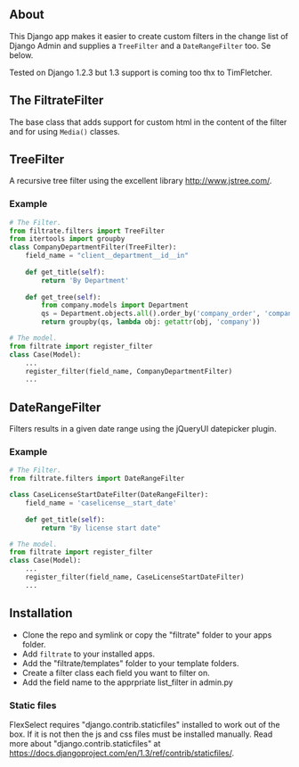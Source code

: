 ## About ##
This Django app makes it easier to create custom filters in the change list of
Django Admin and supplies a `TreeFilter` and a `DateRangeFilter` too. Se below.

Tested on Django 1.2.3 but 1.3 support is coming too thx to TimFletcher.

## The FiltrateFilter ##
The base class that adds support for custom html in the content of the filter
and for using `Media()` classes.

## TreeFilter ##
A recursive tree filter using the excellent library http://www.jstree.com/. 

### Example ###
```python
# The Filter.
from filtrate.filters import TreeFilter
from itertools import groupby
class CompanyDepartmentFilter(TreeFilter):
    field_name = "client__department__id__in"
    
    def get_title(self):
        return 'By Department'
    
    def get_tree(self):
        from company.models import Department
        qs = Department.objects.all().order_by('company_order', 'company')
        return groupby(qs, lambda obj: getattr(obj, 'company'))

# The model.
from filtrate import register_filter
class Case(Model):
    ...
    register_filter(field_name, CompanyDepartmentFilter)
	...
```

## DateRangeFilter ##
Filters results in a given date range using the jQueryUI datepicker plugin.

### Example ###
```python
# The Filter.
from filtrate.filters import DateRangeFilter

class CaseLicenseStartDateFilter(DateRangeFilter):
    field_name = 'caselicense__start_date'
    
    def get_title(self):
        return "By license start date"

# The model.
from filtrate import register_filter
class Case(Model):
    ...
    register_filter(field_name, CaseLicenseStartDateFilter)
	...
```

## Installation ##

* Clone the repo and symlink or copy the "filtrate" folder to your apps folder.
* Add `filtrate` to your installed apps.
* Add the "filtrate/templates" folder to your template folders.
* Create a filter class each field you want to filter on.
* Add the field name to the apprpriate list_filter in admin.py


### Static files ###

FlexSelect requires "django.contrib.staticfiles" installed to work out of the 
box. If it is not then the js and css files must be installed manually. 
Read more about "django.contrib.staticfiles" at 
https://docs.djangoproject.com/en/1.3/ref/contrib/staticfiles/.
